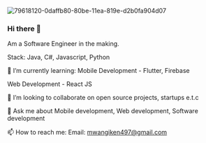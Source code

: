 ![79618120-0daffb80-80be-11ea-819e-d2b0fa904d07](https://user-images.githubusercontent.com/65963713/112342203-14ce8900-8cd3-11eb-99fa-f7661948b351.gif)

### Hi there 👋 
Am a Software Engineer in the making.

Stack: Java, C#, Javascript, Python

🌱 I’m currently learning:
  Mobile Development - Flutter, Firebase
  
  Web Development - React JS
  
👯 I’m looking to collaborate on open source projects, startups e.t.c

💬 Ask me about Mobile development, Web development, Software development

📫 How to reach me: Email: mwangiken497@gmail.com


